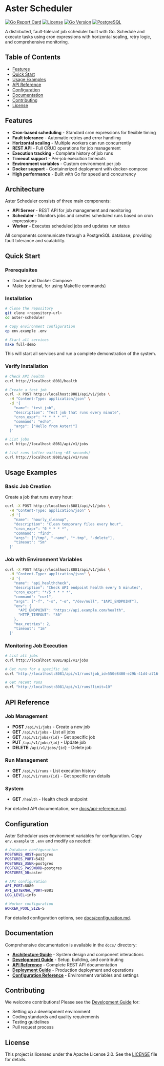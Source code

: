 # Aster Scheduler

[![Go Report Card](https://goreportcard.com/badge/github.com/Franklyne-kibet/aster-scheduler?refresh=1)](https://goreportcard.com/report/github.com/Franklyne-kibet/aster-scheduler)
[![License](https://img.shields.io/badge/License-Apache%202.0-blue.svg)](https://opensource.org/licenses/Apache-2.0)
[![Go Version](https://img.shields.io/badge/Go-1.21+-00ADD8?logo=go)](https://golang.org/)
[![PostgreSQL](https://img.shields.io/badge/PostgreSQL-13+-336791?logo=postgresql)](https://www.postgresql.org/)

A distributed, fault-tolerant job scheduler built with Go. Schedule and execute tasks using cron expressions with horizontal scaling, retry logic, and comprehensive monitoring.

## Table of Contents

- [Features](#features)
- [Quick Start](#quick-start)
- [Usage Examples](#usage-examples)
- [API Reference](#api-reference)
- [Configuration](#configuration)
- [Documentation](#documentation)
- [Contributing](#contributing)
- [License](#license)

## Features

- **Cron-based scheduling** - Standard cron expressions for flexible timing
- **Fault tolerance** - Automatic retries and error handling
- **Horizontal scaling** - Multiple workers can run concurrently
- **REST API** - Full CRUD operations for job management
- **Execution tracking** - Complete history of job runs
- **Timeout support** - Per-job execution timeouts
- **Environment variables** - Custom environment per job
- **Docker support** - Containerized deployment with docker-compose
- **High performance** - Built with Go for speed and concurrency

## Architecture

Aster Scheduler consists of three main components:

- **API Server** - REST API for job management and monitoring
- **Scheduler** - Monitors jobs and creates scheduled runs based on cron expressions
- **Worker** - Executes scheduled jobs and updates run status

All components communicate through a PostgreSQL database, providing fault tolerance and scalability.

## Quick Start

### Prerequisites

- Docker and Docker Compose
- Make (optional, for using Makefile commands)

### Installation

```bash
# Clone the repository
git clone <repository-url>
cd aster-scheduler

# Copy environment configuration
cp env.example .env

# Start all services
make full-demo
```

This will start all services and run a complete demonstration of the system.

### Verify Installation

```bash
# Check API health
curl http://localhost:8081/health

# Create a test job
curl -X POST http://localhost:8081/api/v1/jobs \
  -H "Content-Type: application/json" \
  -d '{
    "name": "test_job",
    "description": "Test job that runs every minute",
    "cron_expr": "* * * * *",
    "command": "echo",
    "args": ["Hello from Aster!"]
  }'

# List jobs
curl http://localhost:8081/api/v1/jobs

# List runs (after waiting ~65 seconds)
curl http://localhost:8081/api/v1/runs
```

## Usage Examples

### Basic Job Creation

Create a job that runs every hour:

```bash
curl -X POST http://localhost:8081/api/v1/jobs \
  -H "Content-Type: application/json" \
  -d '{
    "name": "hourly_cleanup",
    "description": "Clean temporary files every hour",
    "cron_expr": "0 * * * *",
    "command": "find",
    "args": ["/tmp", "-name", "*.tmp", "-delete"],
    "timeout": "5m"
  }'
```

### Job with Environment Variables

```bash
curl -X POST http://localhost:8081/api/v1/jobs \
  -H "Content-Type: application/json" \
  -d '{
    "name": "api_healthcheck",
    "description": "Check API endpoint health every 5 minutes",
    "cron_expr": "*/5 * * * *",
    "command": "curl",
    "args": ["-f", "-s", "-o", "/dev/null", "$API_ENDPOINT"],
    "env": {
      "API_ENDPOINT": "https://api.example.com/health",
      "HTTP_TIMEOUT": "30"
    },
    "max_retries": 2,
    "timeout": "1m"
  }'
```

### Monitoring Job Execution

```bash
# List all jobs
curl http://localhost:8081/api/v1/jobs

# Get runs for a specific job
curl "http://localhost:8081/api/v1/runs?job_id=550e8400-e29b-41d4-a716-446655440000"

# Get recent runs
curl "http://localhost:8081/api/v1/runs?limit=10"
```

## API Reference

### Job Management

- **POST** `/api/v1/jobs` - Create a new job
- **GET** `/api/v1/jobs` - List all jobs
- **GET** `/api/v1/jobs/{id}` - Get specific job
- **PUT** `/api/v1/jobs/{id}` - Update job
- **DELETE** `/api/v1/jobs/{id}` - Delete job

### Run Management

- **GET** `/api/v1/runs` - List execution history
- **GET** `/api/v1/runs/{id}` - Get specific run details

### System

- **GET** `/health` - Health check endpoint

For detailed API documentation, see [docs/api-reference.md](docs/api-reference.md).

## Configuration

Aster Scheduler uses environment variables for configuration. Copy `env.example` to `.env` and modify as needed:

```bash
# Database configuration
POSTGRES_HOST=postgres
POSTGRES_PORT=5432
POSTGRES_USER=postgres
POSTGRES_PASSWORD=postgres
POSTGRES_DB=aster

# API configuration
API_PORT=8080
API_EXTERNAL_PORT=8081
LOG_LEVEL=info

# Worker configuration
WORKER_POOL_SIZE=5
```

For detailed configuration options, see [docs/configuration.md](docs/configuration.md).

## Documentation

Comprehensive documentation is available in the `docs/` directory:

- **[Architecture Guide](docs/architecture.md)** - System design and component interactions
- **[Development Guide](docs/development.md)** - Setup, building, and contributing
- **[API Reference](docs/api-reference.md)** - Complete REST API documentation
- **[Deployment Guide](docs/deployment.md)** - Production deployment and operations
- **[Configuration Reference](docs/configuration.md)** - Environment variables and settings

## Contributing

We welcome contributions! Please see the [Development Guide](docs/development.md) for:

- Setting up a development environment
- Coding standards and quality requirements
- Testing guidelines
- Pull request process

## License

This project is licensed under the Apache License 2.0. See the [LICENSE](LICENSE) file for details.
